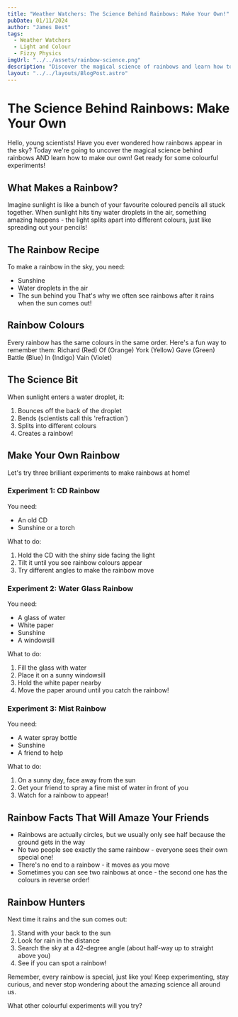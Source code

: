 ```yaml
---
title: "Weather Watchers: The Science Behind Rainbows: Make Your Own!"
pubDate: 01/11/2024
author: "James Best"
tags:
  - Weather Watchers
  - Light and Colour
  - Fizzy Physics
imgUrl: "../../assets/rainbow-science.png"
description: "Discover the magical science of rainbows and learn how to make your very own rainbow at home! Perfect for young scientists aged 7-10 who love exploring the wonders of light and colour."
layout: "../../layouts/BlogPost.astro"
---
```


# The Science Behind Rainbows: Make Your Own

Hello, young scientists! Have you ever wondered how rainbows appear in the sky? Today we're going to uncover the magical science behind rainbows AND learn how to make our own! Get ready for some colourful experiments!

## What Makes a Rainbow?

Imagine sunlight is like a bunch of your favourite coloured pencils all stuck together. When sunlight hits tiny water droplets in the air, something amazing happens - the light splits apart into different colours, just like spreading out your pencils!

## The Rainbow Recipe

To make a rainbow in the sky, you need:

- Sunshine
- Water droplets in the air
- The sun behind you
  That's why we often see rainbows after it rains when the sun comes out!

## Rainbow Colours

Every rainbow has the same colours in the same order. Here's a fun way to remember them:
Richard (Red)
Of (Orange)
York (Yellow)
Gave (Green)
Battle (Blue)
In (Indigo)
Vain (Violet)

## The Science Bit

When sunlight enters a water droplet, it:

1. Bounces off the back of the droplet
2. Bends (scientists call this 'refraction')
3. Splits into different colours
4. Creates a rainbow!

## Make Your Own Rainbow

Let's try three brilliant experiments to make rainbows at home!

### Experiment 1: CD Rainbow

You need:

- An old CD
- Sunshine or a torch

What to do:

1. Hold the CD with the shiny side facing the light
2. Tilt it until you see rainbow colours appear
3. Try different angles to make the rainbow move

### Experiment 2: Water Glass Rainbow

You need:

- A glass of water
- White paper
- Sunshine
- A windowsill

What to do:

1. Fill the glass with water
2. Place it on a sunny windowsill
3. Hold the white paper nearby
4. Move the paper around until you catch the rainbow!

### Experiment 3: Mist Rainbow

You need:

- A water spray bottle
- Sunshine
- A friend to help

What to do:

1. On a sunny day, face away from the sun
2. Get your friend to spray a fine mist of water in front of you
3. Watch for a rainbow to appear!

## Rainbow Facts That Will Amaze Your Friends

- Rainbows are actually circles, but we usually only see half because the ground gets in the way
- No two people see exactly the same rainbow - everyone sees their own special one!
- There's no end to a rainbow - it moves as you move
- Sometimes you can see two rainbows at once - the second one has the colours in reverse order!

## Rainbow Hunters

Next time it rains and the sun comes out:

1. Stand with your back to the sun
2. Look for rain in the distance
3. Search the sky at a 42-degree angle (about half-way up to straight above you)
4. See if you can spot a rainbow!

Remember, every rainbow is special, just like you! Keep experimenting, stay curious, and never stop wondering about the amazing science all around us.

What other colourful experiments will you try?

